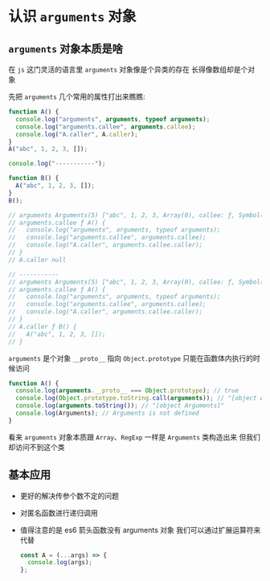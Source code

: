 # 认识 `arguments` 对象

## `arguments` 对象本质是啥

在 `js` 这门灵活的语言里 `arguments` 对象像是个异类的存在 长得像数组却是个对象

先把 `arguments` 几个常用的属性打出来瞧瞧:

```js
function A() {
  console.log("arguments", arguments, typeof arguments);
  console.log("arguments.callee", arguments.callee);
  console.log("A.caller", A.caller);
}
A("abc", 1, 2, 3, []);

console.log("-----------");

function B() {
  A("abc", 1, 2, 3, []);
}
B();

// arguments Arguments(5) ["abc", 1, 2, 3, Array(0), callee: ƒ, Symbol(Symbol.iterator): ƒ]
// arguments.callee ƒ A() {
//   console.log("arguments", arguments, typeof arguments);
//   console.log("arguments.callee", arguments.callee);
//   console.log("A.caller", arguments.callee.caller);
// }
// A.caller null

// -----------
// arguments Arguments(5) ["abc", 1, 2, 3, Array(0), callee: ƒ, Symbol(Symbol.iterator): ƒ]
// arguments.callee ƒ A() {
//   console.log("arguments", arguments, typeof arguments);
//   console.log("arguments.callee", arguments.callee);
//   console.log("A.caller", arguments.callee.caller);
// }
// A.caller ƒ B() {
//   A("abc", 1, 2, 3, []);
// }
```

`arguments` 是个对象 `__proto__` 指向 `Object.prototype` 只能在函数体内执行的时候访问

```js
function A() {
  console.log(arguments.__proto__ === Object.prototype); // true
  console.log(Object.prototype.toString.call(arguments)); // "[object Arguments]"
  console.log(arguments.toString()); // "[object Arguments]"
  console.log(Arguments); // Arguments is not defined
}
```

看来 `arguments` 对象本质跟 `Array`、`RegExp` 一样是 `Arguments` 类构造出来 但我们却访问不到这个类

## 基本应用

- 更好的解决传参个数不定的问题

- 对匿名函数进行递归调用

- 值得注意的是 es6 箭头函数没有 arguments 对象 我们可以通过扩展运算符来代替

  ```js
  const A = (...args) => {
    console.log(args);
  };
  ```
